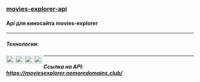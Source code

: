 ### [movies-explorer-api](https://moviesexplorer.nomoredomains.club/)
#### Api для киносайта movies-explorer
***
##### Технологии:

<img align="left" width="22px" src="https://simpleicons.org/icons/javascript.svg" />
<img align="left" width="22px" src="https://simpleicons.org/icons/node-dot-js.svg" />
<img align="left" width="22px" src="https://simpleicons.org/icons/nginx.svg" />
<img align="left" width="22px" src="https://simpleicons.org/icons/mongodb.svg" />

***

##### Ссылка на API: https://moviesexplorer.nomoredomains.club/

